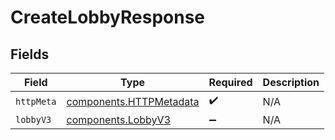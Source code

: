 # CreateLobbyResponse


## Fields

| Field                                                              | Type                                                               | Required                                                           | Description                                                        |
| ------------------------------------------------------------------ | ------------------------------------------------------------------ | ------------------------------------------------------------------ | ------------------------------------------------------------------ |
| `httpMeta`                                                         | [components.HTTPMetadata](../../models/components/httpmetadata.md) | :heavy_check_mark:                                                 | N/A                                                                |
| `lobbyV3`                                                          | [components.LobbyV3](../../models/components/lobbyv3.md)           | :heavy_minus_sign:                                                 | N/A                                                                |